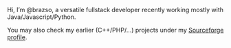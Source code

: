 Hi, I’m @brazso, a versatile fullstack developer recently working mostly with Java/Javascript/Python.

You may also check my earlier (C++/PHP/...) projects under my [Sourceforge profile](https://sourceforge.net/u/brazso/profile).
<!--
- 👋 Hi, I’m @brazso
- 👀 I’m interested in ...
- 🌱 I’m currently learning ...
- 💞️ I’m looking to collaborate on ...
- 📫 How to reach me ...
--->
<!---
brazso/brazso is a ✨ special ✨ repository because its `README.md` (this file) appears on your GitHub profile.
You can click the Preview link to take a look at your changes.
--->
